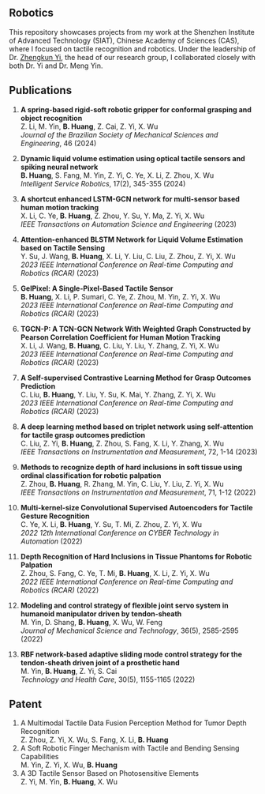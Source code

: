 ## Robotics
This repository showcases projects from my work at the Shenzhen Institute of Advanced Technology (SIAT), Chinese Academy of Sciences (CAS), where I focused on tactile recognition and robotics. 
Under the leadership of Dr. [Zhengkun Yi](https://people.ucas.edu.cn/~zhengkunyi?language=en), the head of our research group, I collaborated closely with both Dr. Yi and Dr. Meng Yin. 


## Publications

1. **A spring-based rigid-soft robotic gripper for conformal grasping and object recognition**  
   Z. Li, M. Yin, **B. Huang**, Z. Cai, Z. Yi, X. Wu  
   *Journal of the Brazilian Society of Mechanical Sciences and Engineering*, 46 (2024)

2. **Dynamic liquid volume estimation using optical tactile sensors and spiking neural network**  
   **B. Huang**, S. Fang, M. Yin, Z. Yi, C. Ye, X. Li, Z. Zhou, X. Wu  
   *Intelligent Service Robotics*, 17(2), 345-355 (2024)

3. **A shortcut enhanced LSTM-GCN network for multi-sensor based human motion tracking**  
   X. Li, C. Ye, **B. Huang**, Z. Zhou, Y. Su, Y. Ma, Z. Yi, X. Wu  
   *IEEE Transactions on Automation Science and Engineering* (2023)

4. **Attention-enhanced BLSTM Network for Liquid Volume Estimation based on Tactile Sensing**  
   Y. Su, J. Wang, **B. Huang**, X. Li, Y. Liu, C. Liu, Z. Zhou, Z. Yi, X. Wu  
   *2023 IEEE International Conference on Real-time Computing and Robotics (RCAR)* (2023)

5. **GelPixel: A Single-Pixel-Based Tactile Sensor**  
   **B. Huang**, X. Li, P. Sumari, C. Ye, Z. Zhou, M. Yin, Z. Yi, X. Wu  
   *2023 IEEE International Conference on Real-time Computing and Robotics (RCAR)* (2023)

6. **TGCN-P: A TCN-GCN Network With Weighted Graph Constructed by Pearson Correlation Coefficient for Human Motion Tracking**  
   X. Li, J. Wang, **B. Huang**, C. Liu, Y. Liu, Y. Zhang, Z. Yi, X. Wu  
   *2023 IEEE International Conference on Real-time Computing and Robotics (RCAR)* (2023)

7. **A Self-supervised Contrastive Learning Method for Grasp Outcomes Prediction**  
   C. Liu, **B. Huang**, Y. Liu, Y. Su, K. Mai, Y. Zhang, Z. Yi, X. Wu  
   *2023 IEEE International Conference on Real-time Computing and Robotics (RCAR)* (2023)

8. **A deep learning method based on triplet network using self-attention for tactile grasp outcomes prediction**  
   C. Liu, Z. Yi, **B. Huang**, Z. Zhou, S. Fang, X. Li, Y. Zhang, X. Wu  
   *IEEE Transactions on Instrumentation and Measurement*, 72, 1-14 (2023)

9. **Methods to recognize depth of hard inclusions in soft tissue using ordinal classification for robotic palpation**  
   Z. Zhou, **B. Huang**, R. Zhang, M. Yin, C. Liu, Y. Liu, Z. Yi, X. Wu  
   *IEEE Transactions on Instrumentation and Measurement*, 71, 1-12 (2022)

10. **Multi-kernel-size Convolutional Supervised Autoencoders for Tactile Gesture Recognition**  
   C. Ye, X. Li, **B. Huang**, Y. Su, T. Mi, Z. Zhou, Z. Yi, X. Wu  
   *2022 12th International Conference on CYBER Technology in Automation* (2022)

11. **Depth Recognition of Hard Inclusions in Tissue Phantoms for Robotic Palpation**  
   Z. Zhou, S. Fang, C. Ye, T. Mi, **B. Huang**, X. Li, Z. Yi, X. Wu  
   *2022 IEEE International Conference on Real-time Computing and Robotics (RCAR)* (2022)

12. **Modeling and control strategy of flexible joint servo system in humanoid manipulator driven by tendon-sheath**  
   M. Yin, D. Shang, **B. Huang**, X. Wu, W. Feng  
   *Journal of Mechanical Science and Technology*, 36(5), 2585-2595 (2022)

13. **RBF network-based adaptive sliding mode control strategy for the tendon-sheath driven joint of a prosthetic hand**  
   M. Yin, **B. Huang**, Z. Yi, S. Cai  
   *Technology and Health Care*, 30(5), 1155-1165 (2022)


## Patent

1. A Multimodal Tactile Data Fusion Perception Method for Tumor Depth Recognition  
   Z. Zhou, Z. Yi, X. Wu, S. Fang, X. Li, **B. Huang**  
2. A Soft Robotic Finger Mechanism with Tactile and Bending Sensing Capabilities  
   M. Yin, Z. Yi, X. Wu, **B. Huang**  
3. A 3D Tactile Sensor Based on Photosensitive Elements  
   Z. Yi, M. Yin, **B. Huang**, X. Wu  
